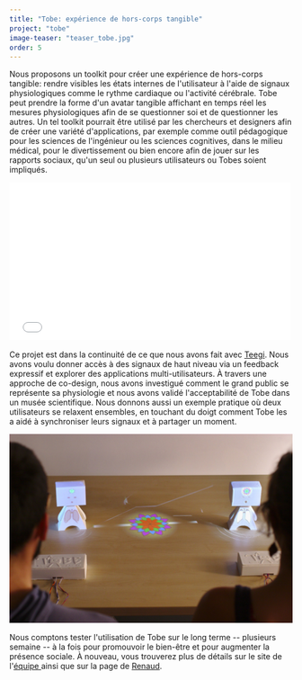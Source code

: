 ```yaml
---
title: "Tobe: expérience de hors-corps tangible"
project: "tobe"
image-teaser: "teaser_tobe.jpg"
order: 5
---
```


Nous proposons un toolkit pour créer une expérience de hors-corps tangible: rendre visibles les états internes de l'utilisateur à l'aide de signaux physiologiques comme le rythme cardiaque ou l'activité cérébrale. Tobe peut prendre la forme d'un avatar tangible affichant en temps réel les mesures physiologiques afin de se questionner soi et de questionner les autres. Un tel toolkit pourrait être utilisé par les chercheurs et designers afin de créer une variété d'applications, par exemple comme outil pédagogique pour les sciences de l'ingénieur ou les sciences cognitives, dans le milieu médical, pour le divertissement ou bien encore afin de jouer sur les rapports sociaux, qu'un seul ou plusieurs utilisateurs ou Tobes soient impliqués.

<iframe src="//player.vimeo.com/video/142287968" width="500" height="281" frameborder="0" webkitallowfullscreen mozallowfullscreen allowfullscreen ></iframe>

Ce projet est dans la continuité de ce que nous avons fait avec [Teegi](http://phd.jfrey.info/fr/projets/teegi/). Nous avons voulu donner accès à des signaux de haut niveau via un feedback expressif et explorer des applications multi-utilisateurs. À travers une approche de co-design, nous avons investigué comment le grand public se représente sa physiologie et nous avons validé l'acceptabilité de Tobe dans un musée scientifique. Nous donnons aussi un exemple pratique où deux utilisateurs se relaxent ensembles, en touchant du doigt comment Tobe les a aidé à synchroniser leurs signaux et à partager un moment.

![Tobe pour une relaxation à plusieurs](/images/tobe/tobe_coherence.jpg)

Nous comptons tester l'utilisation de Tobe sur le long terme -- plusieurs semaine -- à la fois pour promouvoir le bien-être et pour augmenter la présence sociale. À nouveau, vous trouverez plus de détails sur le site de l'[équipe ](https://team.inria.fr/potioc/fr/scientific-subjects/tobe-tangible-out-of-body-experience/) ainsi que sur la page de [Renaud](http://renaudgervais.github.io/tobe/).
